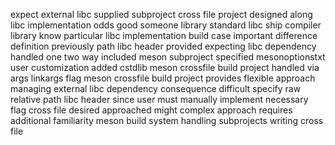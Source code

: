 expect external libc supplied subproject cross file project designed along libc implementation odds good someone library standard libc ship compiler library know particular libc implementation build case important difference definition previously path libc header provided expecting libc dependency handled one two way included meson subproject specified mesonoptionstxt user customization added cstdlib meson crossfile build project handled via args linkargs flag meson crossfile build project provides flexible approach managing external libc dependency consequence difficult specify raw relative path libc header since user must manually implement necessary flag cross file desired approached might complex approach requires additional familiarity meson build system handling subprojects writing cross file